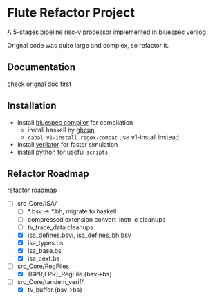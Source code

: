 # Flute Refactor Project

A 5-stages pipeline risc-v processor implemented in bluespec verilog

Orignal code was quite large and complex, so refactor it.

## Documentation

check orignal [doc](intro.adoc) first

## Installation
- install [bluespec compiler](https://github.com/B-Lang-org/bsc.git) for compilation
  - install haskell by [ghcup](https://github.com/haskell/ghcup-hs.git) 
  - `cabal v1-install regex-compat` use v1-install instead
- install [verilator](https://github.com/verilator/verilator.git) for faster simulation
- install python for useful `scripts`

## Refactor Roadmap
refactor roadmap
- [ ] src_Core/ISA/
  - [ ] *.bsv -> *.bh, migrate to haskell
  - [ ] compressed extension convert_instr_c cleanups
  - [ ] tv_trace_data cleanups
  - [x] isa_defines.bsvi, isa_defines_bh.bsv
  - [x] isa_types.bs
  - [x] isa_base.bs
  - [x] isa_cext.bs
- [ ] src_Core/RegFiles
  - [x] {GPR,FPR}_RegFile.{bsv->bs} 
- [ ] src_Core/tandem_verif/
  - [x] tv_buffer.{bsv->bs} 